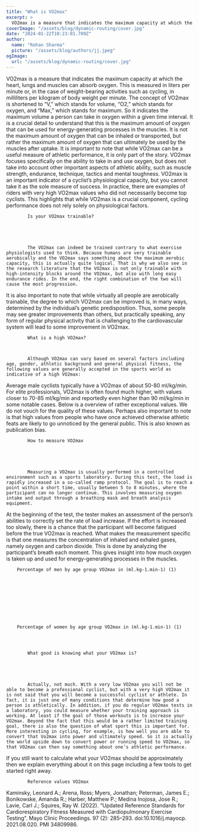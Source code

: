 ```yaml
---
title: "What is VO2max"
excerpt: >
  VO2max is a measure that indicates the maximum capacity at which the heart, lungs and muscles can absorb oxygen. This is measured in liters per minute or, in the case of weight-bearing activities such
coverImage: "/assets/blog/dynamic-routing/cover.jpg"
date: "2024-01-22T10:23:01.709Z"
author:
  name: "Rohan Sharma"
  picture: "/assets/blog/authors/jj.jpeg"
ogImage:
  url: "/assets/blog/dynamic-routing/cover.jpg"
---
```


VO2max is a measure that indicates the maximum capacity at which the heart, lungs and muscles can absorb oxygen. This is measured in liters per minute or, in the case of weight-bearing activities such as cycling, in milliliters per kilogram of body weight per minute.
The concept of VO2max is shortened to “V,” which stands for volume, “O2,” which stands for oxygen, and “Max,” which stands for maximum. So it indicates the maximum volume a person can take in oxygen within a given time interval. It is a crucial detail to understand that this is the maximum amount of oxygen that can be used for energy-generating processes in the muscles. It is not the maximum amount of oxygen that can be inhaled or transported, but rather the maximum amount of oxygen that can ultimately be used by the muscles after uptake.
It is important to note that while VO2max can be a useful measure of athletic performance, it is only part of the story. VO2max focuses specifically on the ability to take in and use oxygen, but does not take into account other important aspects of athletic ability, such as muscle strength, endurance, technique, tactics and mental toughness.
VO2max is an important indicator of a cyclist’s physiological capacity, but you cannot take it as the sole measure of success. In practice, there are examples of riders with very high VO2max values who did not necessarily become top cyclists. This highlights that while VO2max is a crucial component, cycling performance does not rely solely on physiological factors.

		
	
		
			Is your VO2max trainable?

		
	

	
			The VO2max can indeed be trained contrary to what exercise physiologists used to think. Because humans are very trainable aerobically and the VO2max says something about the maximum aerobic capacity, this is actually quite logical. That is why we also see in the research literature that the VO2max is not only trainable with high-intensity blocks around the VO2max, but also with long easy endurance rides. In the end, the right combination of the two will cause the most progression.
It is also important to note that while virtually all people are aerobically trainable, the degree to which VO2max can be improved is, in many ways, determined by the individual’s genetic predisposition. Thus, some people may see greater improvements than others, but practically speaking, any form of regular physical activity that is challenging to the cardiovascular system will lead to some improvement in VO2max.

		

		
			What is a high VO2max?

		
	
			Although VO2max can vary based on several factors including age, gender, athletic background and general physical fitness, the following values are generally accepted in the sports world as indicative of a high VO2max:
Average male cyclists typically have a VO2max of about 50-80 ml/kg/min. For elite professionals, VO2max is often found much higher, with values closer to 70-85 ml/kg/min and reportedly even higher than 90 ml/kg/min in some notable cases. Below is a overview of rather exceptional values. We do not vouch for the quality of these values. Perhaps also important to note is that high values from people who have once achieved otherwise athletic feats are likely to go unnoticed by the general public. This is also known as publication bias.

		
		
		
			
		
	
	
		
			How to measure VO2max

		
	

	
			Measuring a VO2max is usually performed in a controlled environment such as a sports laboratory. During this test, the load is rapidly increased in a so-called ramp protocol. The goal is to reach a point within a short time, usually between 5 to 8 minutes, where the participant can no longer continue. This involves measuring oxygen intake and output through a breathing mask and breath analysis equipment.
At the beginning of the test, the tester makes an assessment of the person’s abilities to correctly set the rate of load increase. If the effort is increased too slowly, there is a chance that the participant will become fatigued before the true VO2max is reached.
What makes the measurement specific is that one measures the concentration of inhaled and exhaled gases, namely oxygen and carbon dioxide. This is done by analyzing the participant’s breath each moment. This gives insight into how much oxygen is taken up and used for energy-generating processes in the muscles.

		

	
		
		
			
		
	

	
		Percentage of men by age group VO2max in (ml.kg-1.min-1) (1)
	

	
		
		
			
		
	

	
		Percentage of women by age group VO2max in (ml.kg-1.min-1) (1)
	

	
		
			What good is knowing what your VO2max is?

		
	

	
			Actually, not much. With a very low VO2max you will not be able to become a professional cyclist, but with a very high VO2max it is not said that you will become a successful cyclist or athlete. In fact, it is just one of many conditions that determine how good a person is athletically. In addition, if you do regular VO2max tests in a laboratory, you could measure whether your training approach is working. At least if the goal of those workouts is to increase your VO2max. Beyond the fact that this would be a rather limited training goal, there is also the question of what sport this is important for. More interesting in cycling, for example, is how well you are able to convert that Vo2max into power and ultimately speed. So it is actually the world upside down to convert power or running speed to VO2max, so that VO2max can then say something about one’s athletic performance.
If you still want to calculate what your VO2max should be approximately then we explain everything about it on this page including a few tools to get started right away.

		

	
		
			Reference values VO2max

		
	

	
			
Kaminsky, Leonard A.; Arena, Ross; Myers, Jonathan; Peterman, James E.; Bonikowske, Amanda R.; Harber, Matthew P.; Medina Inojosa, Jose R.; Lavie, Carl J.; Squires, Ray W. (2022). “Updated Reference Standards for Cardiorespiratory Fitness Measured with Cardiopulmonary Exercise Testing”. Mayo Clinic Proceedings. 97 (2): 285–293. doi:10.1016/j.mayocp. 2021.08.020. PMI 34809986.